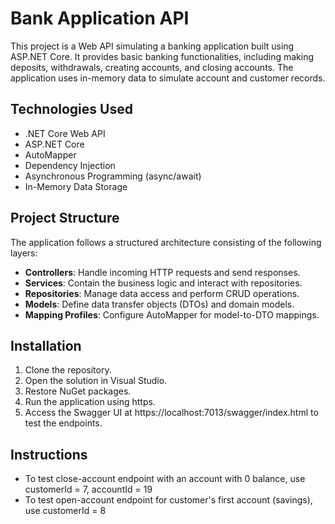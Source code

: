 # Bank Application API

This project is a Web API simulating a banking application built using ASP.NET Core. It provides basic banking functionalities, including making deposits, withdrawals, creating accounts, and closing accounts. The application uses in-memory data to simulate account and customer records.

## Technologies Used

- .NET Core Web API
- ASP.NET Core
- AutoMapper
- Dependency Injection
- Asynchronous Programming (async/await)
- In-Memory Data Storage

## Project Structure

The application follows a structured architecture consisting of the following layers:

- **Controllers**: Handle incoming HTTP requests and send responses.
- **Services**: Contain the business logic and interact with repositories.
- **Repositories**: Manage data access and perform CRUD operations.
- **Models**: Define data transfer objects (DTOs) and domain models.
- **Mapping Profiles**: Configure AutoMapper for model-to-DTO mappings.

## Installation

1. Clone the repository.
2. Open the solution in Visual Studio.
3. Restore NuGet packages.
4. Run the application using https.
5. Access the Swagger UI at https://localhost:7013/swagger/index.html to test the endpoints.

## Instructions
- To test close-account endpoint with an account with 0 balance, use customerId =  7, accountId = 19
- To test open-account endpoint for customer's first account (savings), use customerId = 8
